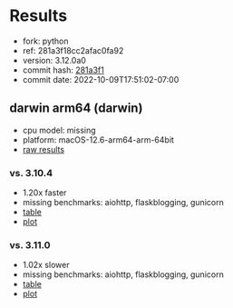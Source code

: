 # Results

- fork: python
- ref: 281a3f18cc2afac0fa92
- version: 3.12.0a0
- commit hash: [281a3f1](https://github.com/python/cpython/commit/281a3f1)
- commit date: 2022-10-09T17:51:02-07:00

## darwin arm64 (darwin)

- cpu model: missing
- platform: macOS-12.6-arm64-arm-64bit
- [raw results](bm-20221009-darwin-arm64-python-281a3f18cc2afac0fa92-3.12.0a0-281a3f1.json)

### vs. 3.10.4

- 1.20x faster
- missing benchmarks: aiohttp, flaskblogging, gunicorn
- [table](bm-20221009-darwin-arm64-python-281a3f18cc2afac0fa92-3.12.0a0-281a3f1-vs-3.10.4.md)
- [plot](bm-20221009-darwin-arm64-python-281a3f18cc2afac0fa92-3.12.0a0-281a3f1-vs-3.10.4.png)

### vs. 3.11.0

- 1.02x slower
- missing benchmarks: aiohttp, flaskblogging, gunicorn
- [table](bm-20221009-darwin-arm64-python-281a3f18cc2afac0fa92-3.12.0a0-281a3f1-vs-3.11.0.md)
- [plot](bm-20221009-darwin-arm64-python-281a3f18cc2afac0fa92-3.12.0a0-281a3f1-vs-3.11.0.png)

